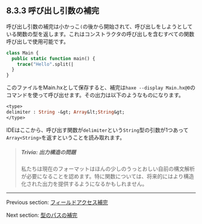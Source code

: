 ## 8.3.3 呼び出し引数の補完

呼び出し引数の補完は小かっこ`(`の後から開始されて、呼び出しをしようとしている関数の型を返します。これはコンストラクタの呼び出しを含むすべての関数呼び出しで使用可能です。

```haxe
class Main {
  public static function main() {
    trace("Hello".split(|
  }
}
```

このファイルをMain.hxとして保存すると、補完は`haxe --display Main.hx@0`のコマンドを使って呼び出せます。その出力は以下のようなものになります。

```haxe
<type>
delimiter : String -&gt; Array&lt;String&gt;
</type>
```

IDEはここから、呼び出す関数が`delimiter`という`String`型の引数が1つあって`Array<String>`を返すということを読み取れます。

> ##### Trivia: 出力構造の問題
>
> 私たちは現在のフォーマットはほんの少しのうっとおしい自前の構文解析が必要になることを認めます。特に関数については、将来的にはより構造化された出力を提供するようになるかもしれません。

---

Previous section: [フィールドアクセス補完](cr-completion-field-access.md)

Next section: [型のパスの補完](cr-completion-type-path.md)